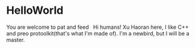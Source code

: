 # HelloWorld
You are welcome to pat and feed 
 
Hi humans!
Xu Haoran here, I like C++ and preo protoolkit(that's what I'm made of).
I'm a newbird, but I will be a master.
